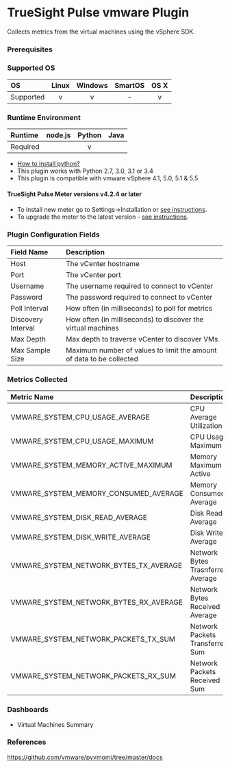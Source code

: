 TrueSight Pulse vmware Plugin
=============================

Collects metrics from the virtual machines using the vSphere SDK.

### Prerequisites

### Supported OS

|     OS    | Linux | Windows | SmartOS | OS X |
|:----------|:-----:|:-------:|:-------:|:----:|
| Supported |   v   |    v    |    -    |  v   |

### Runtime Environment

|  Runtime | node.js | Python | Java |
|:---------|:-------:|:------:|:----:|
| Required |         |    v   |      |

* [How to install python?](https://wiki.python.org/moin/BeginnersGuide/Download)
* This plugin works with Python 2.7, 3.0, 3.1 or 3.4
* This plugin is compatible with vmware vSphere	4.1, 5.0, 5.1 & 5.5

#### TrueSight Pulse Meter versions v4.2.4 or later

- To install new meter go to Settings->Installation or [see instructions](https://help.boundary.com/hc/en-us/sections/200634331-Installation).
- To upgrade the meter to the latest version - [see instructions](https://help.boundary.com/hc/en-us/articles/201573102-Upgrading-the-Boundary-Meter).

### Plugin Configuration Fields

|Field Name        |Description                                                          |
|:-----------------|:--------------------------------------------------------------------|
|Host              |The vCenter hostname                                                 |
|Port              |The vCenter port                                                     |
|Username          |The username required to connect to vCenter                          |
|Password          |The password required to connect to vCenter                          |
|Poll Interval     |How often (in milliseconds) to poll for metrics                      |
|Discovery Interval|How often (in milliseconds) to discover the virtual machines         |
|Max Depth         |Max depth to traverse vCenter to discover VMs                        |
|Max Sample Size   |Maximum number of values to limit the amount of data to be collected |

### Metrics Collected

|Metric Name                           |Description                                    |
|:-------------------------------------|:----------------------------------------------|
|VMWARE_SYSTEM_CPU_USAGE_AVERAGE       |CPU Average Utilization                        |
|VMWARE_SYSTEM_CPU_USAGE_MAXIMUM       |CPU Usage Maximum                              |
|VMWARE_SYSTEM_MEMORY_ACTIVE_MAXIMUM   |Memory Maximum Active                          |
|VMWARE_SYSTEM_MEMORY_CONSUMED_AVERAGE |Memory Consumed Average                        |
|VMWARE_SYSTEM_DISK_READ_AVERAGE       |Disk Read Average                              |
|VMWARE_SYSTEM_DISK_WRITE_AVERAGE      |Disk Write Average                             |
|VMWARE_SYSTEM_NETWORK_BYTES_TX_AVERAGE|Network Bytes Trasnferred Average              |
|VMWARE_SYSTEM_NETWORK_BYTES_RX_AVERAGE|Network Bytes Received Average                 |
|VMWARE_SYSTEM_NETWORK_PACKETS_TX_SUM  |Network Packets Transferred Sum                |
|VMWARE_SYSTEM_NETWORK_PACKETS_RX_SUM  |Network Packets Received Sum                   | 

### Dashboards

- Virtual Machines Summary

### References

https://github.com/vmware/pyvmomi/tree/master/docs


